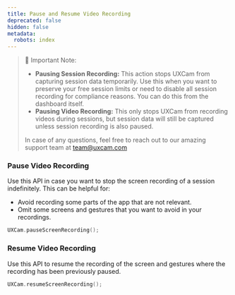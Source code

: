 ```yaml
---
title: Pause and Resume Video Recording
deprecated: false
hidden: false
metadata:
  robots: index
---
```

> 📘 Important Note:
>
> * **Pausing Session Recording:** This action stops UXCam from capturing session data temporarily. Use this when you want to preserve your free session limits or need to disable all session recording for compliance reasons. You can do this from the dashboard itself.
> * **Pausing Video Recording:** This only stops UXCam from recording videos during sessions, but session data will still be captured unless session recording is also paused.
>
> In case of any questions, feel free to reach out to our amazing support team at [team@uxcam.com](mailto:team@uxcam.com)

### Pause Video Recording

Use this API in case you want to stop the screen recording of a session indefinitely. This can be helpful for:

* Avoid recording some parts of the app that are not relevant.
* Omit some screens and gestures that you want to avoid in your recordings.

```swift iOS
UXCam.pauseScreenRecording();
```

### Resume Video Recording

Use this API to resume the recording of the screen and gestures where the recording has been previously paused.

```swift iOS
UXCam.resumeScreenRecording();
```
